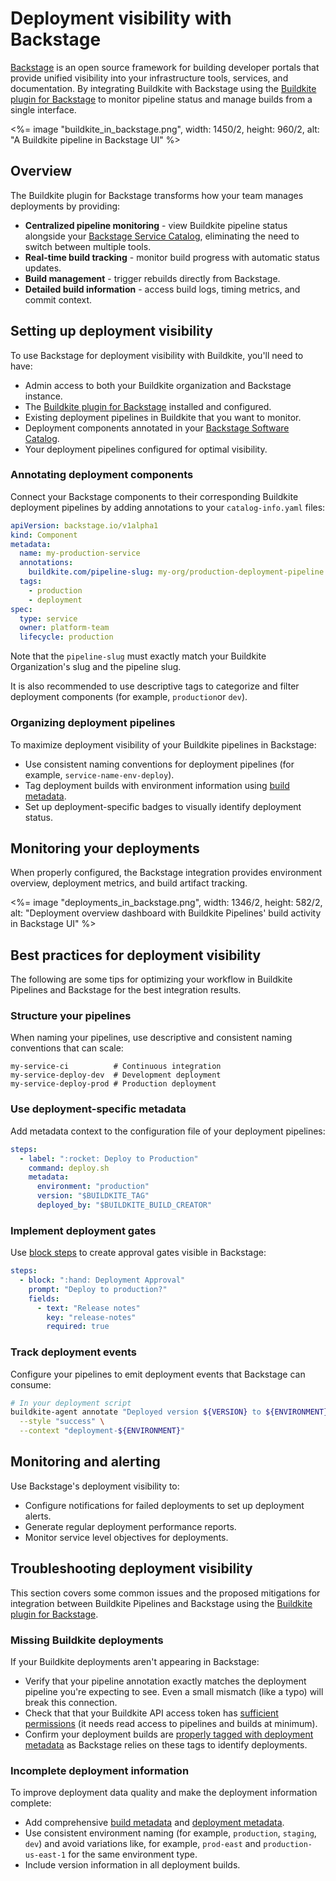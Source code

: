 # Deployment visibility with Backstage

[Backstage](https://backstage.io/) is an open source framework for building developer portals that provide unified visibility into your infrastructure tools, services, and documentation. By integrating Buildkite with Backstage using the [Buildkite plugin for Backstage](https://github.com/buildkite/backstage-plugin) to monitor pipeline status and manage builds from a single interface.

<%= image "buildkite_in_backstage.png", width: 1450/2, height: 960/2, alt: "A Buildkite pipeline in Backstage UI" %>

## Overview

The Buildkite plugin for Backstage transforms how your team manages deployments by providing:

- **Centralized pipeline monitoring** - view Buildkite pipeline status alongside your [Backstage Service Catalog](https://backstage.io/docs/features/software-catalog/), eliminating the need to switch between multiple tools.
- **Real-time build tracking** - monitor build progress with automatic status updates.
- **Build management** - trigger rebuilds directly from Backstage.
- **Detailed build information** - access build logs, timing metrics, and commit context.

## Setting up deployment visibility

To use Backstage for deployment visibility with Buildkite, you'll need to have:

- Admin access to both your Buildkite organization and Backstage instance.
- The [Buildkite plugin for Backstage](/docs/pipelines/integrations/other/backstage) installed and configured.
- Existing deployment pipelines in Buildkite that you want to monitor.
- Deployment components annotated in your [Backstage Software Catalog](https://backstage.io/docs/features/software-catalog/).
- Your deployment pipelines configured for optimal visibility.

### Annotating deployment components

Connect your Backstage components to their corresponding Buildkite deployment pipelines by adding annotations to your `catalog-info.yaml` files:

```yaml
apiVersion: backstage.io/v1alpha1
kind: Component
metadata:
  name: my-production-service
  annotations:
    buildkite.com/pipeline-slug: my-org/production-deployment-pipeline
  tags:
    - production
    - deployment
spec:
  type: service
  owner: platform-team
  lifecycle: production
```
Note that the `pipeline-slug` must exactly match your Buildkite Organization's slug and the pipeline slug.

It is also recommended to use descriptive tags to categorize and filter deployment components (for example, `production`or `dev`).

### Organizing deployment pipelines

To maximize deployment visibility of your Buildkite pipelines in Backstage:

- Use consistent naming conventions for deployment pipelines (for example, `service-name-env-deploy`).
- Tag deployment builds with environment information using [build metadata](/docs/pipelines/configure/build-meta-data).
- Set up deployment-specific badges to visually identify deployment status.

## Monitoring your deployments

When properly configured, the Backstage integration provides environment overview, deployment metrics, and build artifact tracking.

<%= image "deployments_in_backstage.png", width: 1346/2, height: 582/2, alt: "Deployment overview dashboard with Buildkite Pipelines' build activity in Backstage UI" %>

## Best practices for deployment visibility

The following are some tips for optimizing your workflow in Buildkite Pipelines and Backstage for the best integration results.

### Structure your pipelines

When naming your pipelines, use descriptive and consistent naming conventions that can scale:

```
my-service-ci          # Continuous integration
my-service-deploy-dev  # Development deployment
my-service-deploy-prod # Production deployment
```

### Use deployment-specific metadata

Add metadata context to the configuration file of your deployment pipelines:

```yaml
steps:
  - label: ":rocket: Deploy to Production"
    command: deploy.sh
    metadata:
      environment: "production"
      version: "$BUILDKITE_TAG"
      deployed_by: "$BUILDKITE_BUILD_CREATOR"
```

### Implement deployment gates

Use [block steps](/docs/pipelines/configure/step-types/block-step) to create approval gates visible in Backstage:

```yaml
steps:
  - block: ":hand: Deployment Approval"
    prompt: "Deploy to production?"
    fields:
      - text: "Release notes"
        key: "release-notes"
        required: true
```

### Track deployment events

Configure your pipelines to emit deployment events that Backstage can consume:

```bash
# In your deployment script
buildkite-agent annotate "Deployed version ${VERSION} to ${ENVIRONMENT}" \
  --style "success" \
  --context "deployment-${ENVIRONMENT}"
```

## Monitoring and alerting

Use Backstage's deployment visibility to:

- Configure notifications for failed deployments to set up deployment alerts.
- Generate regular deployment performance reports.
- Monitor service level objectives for deployments.

## Troubleshooting deployment visibility

This section covers some common issues and the proposed mitigations for integration between Buildkite Pipelines and Backstage using the [Buildkite plugin for Backstage](/docs/pipelines/integrations/other/backstage).

### Missing Buildkite deployments

If your Buildkite deployments aren't appearing in Backstage:

- Verify that your pipeline annotation exactly matches the deployment pipeline you're expecting to see. Even a small mismatch (like a typo) will break this connection.
- Check that that your Buildkite API access token has [sufficient permissions](/docs/apis/managing-api-tokens#token-scopes) (it needs read access to pipelines and builds at minimum).
- Confirm your deployment builds are [properly tagged with deployment metadata](/docs/pipelines/deployments/best-practices-for-deployment-visibility#use-deployment-specific-metadata) as Backstage relies on these tags to identify deployments.

### Incomplete deployment information

To improve deployment data quality and make the deployment information complete:

- Add comprehensive [build metadata](/docs/pipelines/configure/build-meta-data#setting-data) and [deployment metadata](/docs/pipelines/deployments/best-practices-for-deployment-visibility#use-deployment-specific-metadata).
- Use consistent environment naming (for example, `production`, `staging`, `dev`) and avoid variations like, for example, `prod-east` and `production-us-east-1` for the same environment type.
- Include version information in all deployment builds.
